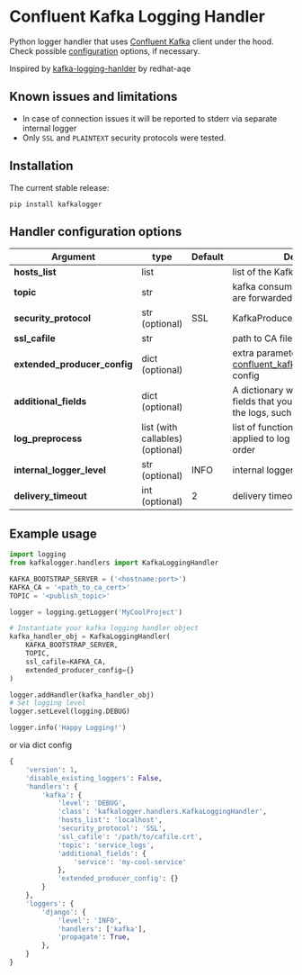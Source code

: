Confluent Kafka Logging Handler
=====================

Python logger handler that uses [Confluent Kafka](https://github.com/confluentinc/confluent-kafka-python) client under the hood.
Check possible [configuration](https://github.com/edenhill/librdkafka/blob/master/CONFIGURATION.md) options, if necessary.


Inspired by [kafka-logging-hanlder](https://github.com/redhat-aqe/kafka-logging-handler) by redhat-aqe


Known issues and limitations
------------
 - In case of connection issues it will be reported to stderr via separate internal logger
 - Only `SSL` and `PLAINTEXT` security protocols were tested.

Installation
------------

The current stable release:

    pip install kafkalogger


Handler configuration options
---------------------

Argument                                 | type | Default | Description
-----------------------------------------|------|---------| --------------------------
**hosts_list** | list | | list of the Kafka hostnames
**topic** | str | | kafka consumer topic to where logs are forwarded
**security_protocol** | str (optional) | SSL | KafkaProducer security protocol
**ssl_cafile** | str | | path to CA file
**extended_producer_config** | dict (optional) | | extra parameters to update [confluent_kafka.SerializingProducer](https://docs.confluent.io/current/clients/confluent-kafka-python/#serde-producer) config
**additional_fields** | dict (optional) | | A dictionary with all the additional fields that you would like to add to the logs, such as application name
**log_preprocess** | list (with callables) (optional) | | list of functions, which will be applied to log record in provided order
**internal_logger_level** | str (optional) | INFO | internal logger loglevel
**delivery_timeout** | int (optional) | 2 | delivery timeout in seconds


Example usage
----------

```python
import logging
from kafkalogger.handlers import KafkaLoggingHandler

KAFKA_BOOTSTRAP_SERVER = ('<hostname:port>')
KAFKA_CA = '<path_to_ca_cert>'
TOPIC = '<publish_topic>'

logger = logging.getLogger('MyCoolProject')

# Instantiate your kafka logging handler object
kafka_handler_obj = KafkaLoggingHandler(
    KAFKA_BOOTSTRAP_SERVER,
    TOPIC,
    ssl_cafile=KAFKA_CA,
    extended_producer_config={}
)

logger.addHandler(kafka_handler_obj)
# Set logging level
logger.setLevel(logging.DEBUG)

logger.info('Happy Logging!')
```

or via dict config

```Python
{
    'version': 1,
    'disable_existing_loggers': False,
    'handlers': {
        'kafka': {
            'level': 'DEBUG',
            'class': 'kafkalogger.handlers.KafkaLoggingHandler',
            'hosts_list': 'localhost',
            'security_protocol': 'SSL',
            'ssl_cafile': '/path/to/cafile.crt',
            'topic': 'service_logs',
            'additional_fields': {
                'service': 'my-cool-service'
            },
            'extended_producer_config': {}
        }
    },
    'loggers': {
        'django': {
            'level': 'INFO',
            'handlers': ['kafka'],
            'propagate': True,
        },
    }
}
```
